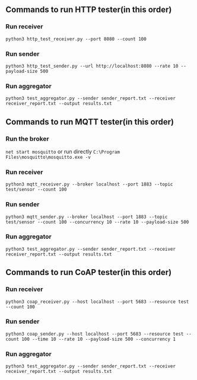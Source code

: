 ## Commands to run HTTP tester(in this order)

### Run receiver
`python3 http_test_receiver.py --port 8080 --count 100`

### Run sender
`python3 http_test_sender.py --url http://localhost:8080 --rate 10 --payload-size 500`



### Run aggregator
`python3 test_aggregator.py --sender sender_report.txt --receiver receiver_report.txt --output results.txt`


## Commands to run MQTT tester(in this order)

### Run the broker
`net start mosquitto`
or run directly
`C:\Program Files\mosquitto\mosquitto.exe -v`

### Run receiver
`python3 mqtt_receiver.py --broker localhost --port 1883 --topic test/sensor --count 100`

### Run sender
`python3 mqtt_sender.py --broker localhost --port 1883 --topic test/sensor --count 100 --concurrency 10 --rate 10 --payload-size 500`

### Run aggregator
`python3 test_aggregator.py --sender sender_report.txt --receiver receiver_report.txt --output results.txt`


## Commands to run CoAP tester(in this order)

### Run receiver
`python3 coap_receiver.py --host localhost --port 5683 --resource test --count 100`

### Run sender
`python3 coap_sender.py --host localhost --port 5683 --resource test --count 100 --time 10 --rate 10 --payload-size 500 --concurrency 1`

### Run aggregator
`python3 test_aggregator.py --sender sender_report.txt --receiver receiver_report.txt --output results.txt`